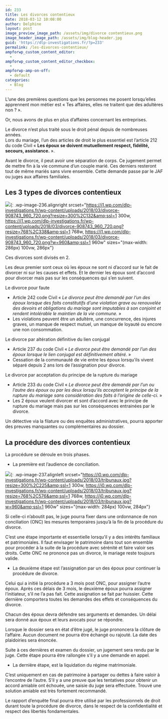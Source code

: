 ```yaml
---
id: 233
title: Les divorces contentieux
date: 2018-03-12 10:08:00
author: Delphine
layout: post
image_preview_image_path: /assets/img/divorce contentieux.png
image_header_image_path: /assets/img/blog-header.jpg
guid: 'https://dlp-investigations.fr/?p=233'
permalink: /les-divorces-contentieux/
ampforwp_custom_content_editor:
  -
ampforwp_custom_content_editor_checkbox:
  -
ampforwp-amp-on-off:
  - default
categories:
  - Blog
---
```


L’une des premi&egrave;res questions que les personnes me posent lorsqu’elles apprennent mon m&eacute;tier est &laquo; Tes affaires, elles ne traitent que des adult&egrave;res non ? &raquo;.

Or, nous avons de plus en plus d’affaires concernant les entreprises.

Le divorce n’est plus trait&eacute; sous le droit p&eacute;nal depuis de nombreuses ann&eacute;es.<br>Lors du mariage, l’un des articles de droit le plus essentiel est l’article 212 du code Civil &laquo; **Les &eacute;poux se doivent mutuellement respect, fid&eacute;lit&eacute;, secours, assistance.** &raquo;.

Avant le divorce, il peut avoir une s&eacute;paration de corps. Ce jugement permet de mettre fin &agrave; la vie commune d’un couple mari&eacute;. Ces derniers resteront tout de m&ecirc;me mari&eacute;s sans vivre ensemble. Cette demande passe par le JAF ou juges aux affaires familiales.

## Les 3 types de divorces contentieux

![](https://i1.wp.com/dlp-investigations.fr/wp-content/uploads/2018/03/divorce-908743_960_720.png?resize=286%2C126&amp;ssl=1){: .wp-image-236.alignright srcset="https://i1.wp.com/dlp-investigations.fr/wp-content/uploads/2018/03/divorce-908743_960_720.png?resize=300%2C132&amp;ssl=1 300w, https://i1.wp.com/dlp-investigations.fr/wp-content/uploads/2018/03/divorce-908743_960_720.png?resize=768%2C338&amp;ssl=1 768w, https://i1.wp.com/dlp-investigations.fr/wp-content/uploads/2018/03/divorce-908743_960_720.png?w=960&amp;ssl=1 960w" sizes="(max-width: 286px) 100vw, 286px"}

Ces divorces sont divis&eacute;s en 2.

Les deux premier sont ceux o&ugrave; les &eacute;poux ne sont ni d’accord sur le fait de divorcer ni sur les causes et effets. Et le dernier les &eacute;poux sont d’accord pour divorcer mais pas sur les cons&eacute;quences qui s’en suivent.

Le divorce pour faute

* Article 242 code Civil &laquo; *Le divorce peut &ecirc;tre demand&eacute; par l’un des &eacute;poux lorsque des faits constitutifs d’une violation grave ou renouvel&eacute;e des devoirs et obligations du mariage sont imputables &agrave; son conjoint et rendent intol&eacute;rable le maintien de la vie commune.* &raquo;
* Les violations peuvent &ecirc;tre un adult&egrave;re, une concurrence, des injures graves, un manque de respect mutuel, un manque de loyaut&eacute; ou encore une non consommation.

Le divorce par alt&eacute;ration d&eacute;finitive du lien conjugal

* Article 237 du code Civil &laquo; *Le divorce peut &ecirc;tre demand&eacute; par l’un des &eacute;poux lorsque le lien conjugal est d&eacute;finitivement alt&eacute;r&eacute;.* &raquo;
* Cessation de la communaut&eacute; de vie entre les &eacute;poux lorsqu’ils vivent s&eacute;par&eacute; depuis 2 ans lors de l’assignation pour divorce.

Le divorce par acceptation du principe de la rupture du mariage

* Article 233 du code Civil &laquo; *Le divorce peut &ecirc;tre demand&eacute; par l’un ou l’autre des &eacute;poux ou par les deux lorsqu’ils acceptent le principe de la rupture du mariage sans consid&eacute;ration des faits &agrave; l’origine de celle-ci.* &raquo;
* Les 2 &eacute;poux veulent divorcer et sont d’accord avec le principe de rupture du mariage mais pas sur les cons&eacute;quences entrain&eacute;es par le divorce.

Un d&eacute;tective via la filature ou des enqu&ecirc;tes administratives, pourra apporter des preuves manquantes ou compl&eacute;mentaires au dossier.

## La proc&eacute;dure des divorces contentieux

La proc&eacute;dure se d&eacute;roule en trois phases.

* La premi&egrave;re est l’audience de conciliation.

![](https://i0.wp.com/dlp-investigations.fr/wp-content/uploads/2018/03/tribunaux.jpg?resize=284%2C213&amp;ssl=1){: .wp-image-237.alignleft srcset="https://i0.wp.com/dlp-investigations.fr/wp-content/uploads/2018/03/tribunaux.jpg?resize=300%2C225&amp;ssl=1 300w, https://i0.wp.com/dlp-investigations.fr/wp-content/uploads/2018/03/tribunaux.jpg?resize=768%2C576&amp;ssl=1 768w, https://i0.wp.com/dlp-investigations.fr/wp-content/uploads/2018/03/tribunaux.jpg?w=960&amp;ssl=1 960w" sizes="(max-width: 284px) 100vw, 284px"}

Si celle-ci n’aboutit pas, le juge pourra fixer dans une ordonnance de non conciliation (ONC) les mesures temporaires jusqu’&agrave; la fin de la proc&eacute;dure du divorce.

C’est une &eacute;tape importante et essentielle lorsqu’il y a des int&eacute;r&ecirc;ts familiaux et patrimoniales. Il faut envisager le patrimoine dans tout son ensemble pour proc&eacute;der &agrave; la suite de la proc&eacute;dure avec s&eacute;r&eacute;nit&eacute; et faire valoir ses droits. Cette ONC ne prononce pas un divorce, le mariage reste toujours valide.

* La deuxi&egrave;me &eacute;tape est l’assignation par un des &eacute;poux pour continuer la proc&eacute;dure de divorce.

Celui qui a initi&eacute; la proc&eacute;dure a 3 mois post ONC, pour assigner l’autre &eacute;poux. Apr&egrave;s ces d&eacute;lais de 3 mois, le deuxi&egrave;me &eacute;poux pourra assigner l’initiateur, s’il ne l’a pas fait. Cette assignation se fait par huissier. Cette derni&egrave;re comportera toutes les demandes des effets et cons&eacute;quences du divorce.

Chacun des &eacute;poux devra d&eacute;fendre ses arguments et demandes. Un d&eacute;lai sera donn&eacute; aux &eacute;poux et leurs avocats pour se r&eacute;pondre.

Lorsque le dossier sera en &eacute;tat d’&ecirc;tre jug&eacute;, le juge prononcera la cl&ocirc;ture de l’affaire. Aucun document ne pourra &ecirc;tre &eacute;chang&eacute; ou rajout&eacute;. La date des plaidoiries sera &eacute;nonc&eacute;e.

Suite &agrave; ces derni&egrave;res et examen du dossier, un jugement sera rendu par le juge. Cette &eacute;tape pourra &ecirc;tre rallong&eacute;e s’il y a une demande en appel.

* La derni&egrave;re &eacute;tape, est la liquidation du r&eacute;gime matrimoniale.

C’est uniquement en cas de patrimoine &agrave; partager ou dettes &agrave; faire valoir &agrave; l’encontre de l’autre. S’il y a une preuve que les tentatives pour obtenir un accord amiable ont &eacute;chou&eacute;e, une saisie du juge sera effectu&eacute;e. Trouv&eacute; une solution amiable est tr&egrave;s fortement recommand&eacute;.

Le rapport d’enqu&ecirc;te final pourra &ecirc;tre utilis&eacute; par les professionnels de droit durant toute la proc&eacute;dure de divorce, dans le respect de la confidentialit&eacute; et respect des libert&eacute;s fondamentales.